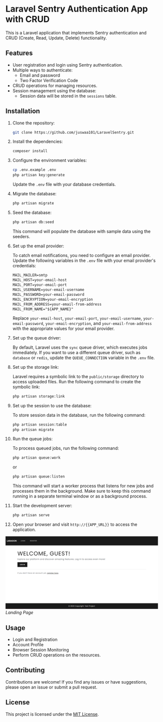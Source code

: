 # Laravel Sentry Authentication App with CRUD

This is a Laravel application that implements Sentry authentication and CRUD (Create, Read, Update, Delete) functionality.

## Features

-   User registration and login using Sentry authentication.
-   Multiple ways to authenticate:
    -   Email and password
    -   Two Factor Verification Code
-   CRUD operations for managing resources.
-   Session management using the database:
    -   Session data will be stored in the `sessions` table.

## Installation

1. Clone the repository:

    ```bash
    git clone https://github.com/juswaa101/LaravelSentry.git
    ```

2. Install the dependencies:

    ```bash
    composer install
    ```

3. Configure the environment variables:

    ```bash
    cp .env.example .env
    php artisan key:generate
    ```

    Update the `.env` file with your database credentials.

4. Migrate the database:

    ```bash
    php artisan migrate
    ```

5. Seed the database:

    ```bash
    php artisan db:seed
    ```

    This command will populate the database with sample data using the seeders.

6. Set up the email provider:

    To catch email notifications, you need to configure an email provider. Update the following variables in the `.env` file with your email provider's credentials:

    ```plaintext
    MAIL_MAILER=smtp
    MAIL_HOST=your-email-host
    MAIL_PORT=your-email-port
    MAIL_USERNAME=your-email-username
    MAIL_PASSWORD=your-email-password
    MAIL_ENCRYPTION=your-email-encryption
    MAIL_FROM_ADDRESS=your-email-from-address
    MAIL_FROM_NAME="${APP_NAME}"
    ```

    Replace `your-email-host`, `your-email-port`, `your-email-username`, `your-email-password`, `your-email-encryption`, and `your-email-from-address` with the appropriate values for your email provider.

7. Set up the queue driver:

    By default, Laravel uses the `sync` queue driver, which executes jobs immediately. If you want to use a different queue driver, such as `database` or `redis`, update the `QUEUE_CONNECTION` variable in the `.env` file.

8. Set up the storage link:

    Laravel requires a symbolic link to the `public/storage` directory to access uploaded files. Run the following command to create the symbolic link:

    ```bash
    php artisan storage:link
    ```

9. Set up the session to use the database:

    To store session data in the database, run the following command:

    ```bash
    php artisan session:table
    php artisan migrate
    ```

10. Run the queue jobs:

    To process queued jobs, run the following command:

    ```bash
    php artisan queue:work
    ```

    or

    ```bash
    php artisan queue:listen
    ```

    This command will start a worker process that listens for new jobs and processes them in the background. Make sure to keep this command running in a separate terminal window or as a background process.

11. Start the development server:

    ```bash
    php artisan serve
    ```

12. Open your browser and visit `http://{{APP_URL}}` to access the application.

![Landing Page](image.png)
_Landing Page_

## Usage

-   Login and Registration
-   Account Profile
-   Browser Session Monitoring
-   Perform CRUD operations on the resources.

## Contributing

Contributions are welcome! If you find any issues or have suggestions, please open an issue or submit a pull request.

## License

This project is licensed under the [MIT License](LICENSE).
